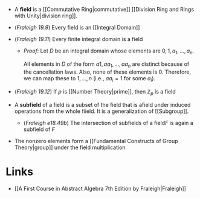 * A **field** is a [[Commutative Ring|commutative]] [[Division Ring and Rings with Unity|division ring]]. 

* (*Fraleigh 19.9*) Every field is an [[Integral Domain]]
* (*Fraleigh 19.11*) Every finite integral domain is a field
	* *Proof*: Let $D$ be an integral domain whose elements are $0,1,a_1,\dots, a_n$. 
	  
	  All elements in $D$ of the form $a1,aa_1,\dots,aa_n$ are distinct because of the cancellation laws. Also, none of these elements is $0$. Therefore, we can map these to $1,\dots,n$ (i.e., $aa_i=1$ for some $a_i$).
* (*Fraleigh 19.12*) If $p$ is [[Number Theory|prime]], then $\mathbb{Z}_p$ is a field

* A **subfield** of a field is a subset of the field that is afield under induced operations from the whole fiield. It is a generalization of [[Subgroup]]. 
	* (*Fraleigh e18.49b*) The intersection of subfields of a field$F$ is again a subfield of $F$

* The nonzero elements form a [[Fundamental Constructs of Group Theory|group]] under the field multiplication
# Links
* [[A First Course in Abstract Algebra 7th Edition by Fraleigh|Fraleigh]]
